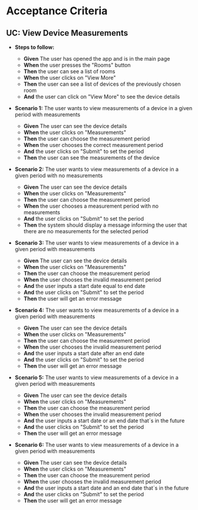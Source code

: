 # Acceptance Criteria

## UC: View Device Measurements

- **Steps to follow:**
  - **Given** The user has opened the app and is in the main page
  - **When** the user presses the "Rooms" button
  - **Then** the user can see a list of rooms
  - **When** the user clicks on "View More"
  - **Then** the user can see a list of devices of the previously chosen room
  - **And** the user can click on "View More" to see the device details


- **Scenario 1:** The user wants to view measurements of a device in a given period with measurements
  - **Given** The user can see the device details
  - **When** the user clicks on "Measurements"
  - **Then** the user can choose the measurement period
  - **When** the user chooses the correct measurement period
  - **And** the user clicks on "Submit" to set the period
  - **Then** the user can see the measurements of the device
  

- **Scenario 2:** The user wants to view measurements of a device in a given period with no measurements
  - **Given** The user can see the device details
  - **When** the user clicks on "Measurements"
  - **Then** the user can choose the measurement period
  - **When** the user chooses a measurement period with no measurements
  - **And** the user clicks on "Submit" to set the period
  - **Then** the system should display a message informing the user that there are no measurements for the selected period


- **Scenario 3:** The user wants to view measurements of a device in a given period with measurements
  - **Given** The user can see the device details
  - **When** the user clicks on "Measurements"
  - **Then** the user can choose the measurement period
  - **When** the user chooses the invalid measurement period
  - **And** the user inputs a start date equal to end date
  - **And** the user clicks on "Submit" to set the period
  - **Then** the user will get an error message
  

- **Scenario 4:** The user wants to view measurements of a device in a given period with measurements
  - **Given** The user can see the device details
  - **When** the user clicks on "Measurements"
  - **Then** the user can choose the measurement period
  - **When** the user chooses the invalid measurement period
  - **And** the user inputs a start date after an end date
  - **And** the user clicks on "Submit" to set the period
  - **Then** the user will get an error message 


- **Scenario 5:** The user wants to view measurements of a device in a given period with measurements
  - **Given** The user can see the device details
  - **When** the user clicks on "Measurements"
  - **Then** the user can choose the measurement period
  - **When** the user chooses the invalid measurement period
  - **And** the user inputs a start date or an end date that´s in the future
  - **And** the user clicks on "Submit" to set the period
  - **Then** the user will get an error message 


- **Scenario 6:** The user wants to view measurements of a device in a given period with measurements
  - **Given** The user can see the device details
  - **When** the user clicks on "Measurements"
  - **Then** the user can choose the measurement period
  - **When** the user chooses the invalid measurement period
  - **And** the user inputs a start date and an end date that´s in the future
  - **And** the user clicks on "Submit" to set the period
  - **Then** the user will get an error message 
  


